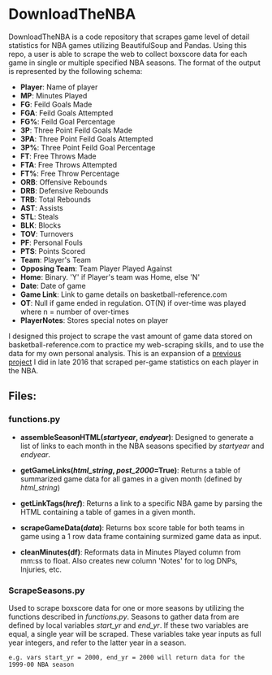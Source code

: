 # DownloadTheNBA
DownloadTheNBA is a code repository that scrapes game level of detail statistics for NBA games utilizing BeautifulSoup and Pandas.
Using this repo, a user is able to scrape the web to collect boxscore data for each game in single or multiple specified NBA seasons.
The format of the output is represented by the following schema:

- **Player**: Name of player
- **MP**: Minutes Played
- **FG**: Feild Goals Made
- **FGA**: Feild Goals Attempted
- **FG%**: Feild Goal Percentage
- **3P**: Three Point Feild Goals Made
- **3PA**: Three Point Feild Goals Attempted
- **3P%**: Three Point Feild Goal Percentage
- **FT**: Free Throws Made
- **FTA**: Free Throws Attempted
- **FT%**: Free Throw Percentage
- **ORB**: Offensive Rebounds
- **DRB**: Defensive Rebounds
- **TRB**: Total Rebounds
- **AST**: Assists
- **STL**: Steals
- **BLK**: Blocks
- **TOV**: Turnovers
- **PF**: Personal Fouls
- **PTS**: Points Scored
- **Team**: Player's Team
- **Opposing Team**: Team Player Played Against
- **Home**: Binary. 'Y' if Player's team was Home, else 'N'
- **Date**: Date of game
- **Game Link**: Link to game details on basketball-reference.com
- **OT**: Null if game ended in regulation. OT(N) if over-time was played where 
n = number of over-times
- **PlayerNotes**: Stores special notes on player

I designed this project to scrape the vast amount of game data stored on basketball-reference.com to practice my web-scraping skills,
and to use the data for my own personal analysis. This is an expansion of a [previous project](https://github.com/Meussdorffer/NBA_Stats) I did in late 2016 that scraped per-game
statistics on each player in the NBA. 

## Files:

### functions.py
- **assembleSeasonHTML(*startyear*, *endyear*)**: Designed to generate a list of links to each month in the NBA seasons specified by *startyear* and *endyear*.

- **getGameLinks(*html_string*, *post_2000*=True)**: Returns a table of summarized game data for all games in a given month (defined by *html_string*)

- **getLinkTags(*href*)**: Returns a link to a specific NBA game by parsing the HTML containing a table of games in a given month.

- **scrapeGameData(*data*)**: Returns box score table for both teams in game using a 1 row data frame containing surmized game data as input.

- **cleanMinutes(df)**: Reformats data in Minutes Played column from mm:ss to float. Also creates new column 'Notes' for to log DNPs, Injuries, etc.

### ScrapeSeasons.py

Used to scrape boxscore data for one or more seasons by utilizing the functions described in *functions.py*.
Seasons to gather data from are defined by local variables *start_yr* and *end_yr*. 
If these two variables are equal, a single year will be scraped. These variables take year inputs as full year integers, and refer to the latter
year in a season. 

    e.g. vars start_yr = 2000, end_yr = 2000 will return data for the 1999-00 NBA season
    
